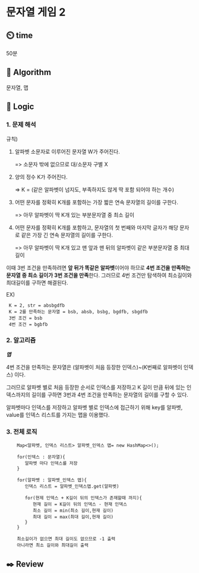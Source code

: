 # 문자열 게임 2

## :timer_clock: **time**

50분

## :pushpin: **Algorithm**

문자열, 맵

## :round_pushpin: **Logic**

### 1. 문제 해석
  규칙)
  1. 알파벳 소문자로 이루어진 문자열 W가 주어진다.
     
      => 소문자 밖에 없으므로 대/소문자 구별 X
  
  2. 양의 정수 K가 주어진다.
  
     => K = (같은 알파벳이 넘지도, 부족하지도 않게 딱 포함 되어야 하는 개수)
     
  3. 어떤 문자를 정확히 K개를 포함하는 가장 짧은 연속 문자열의 길이를 구한다.
  
     => 아무 알파벳이 딱 K개 있는 부분문자열 중 최소 길이
     
  4. 어떤 문자를 정확히 K개를 포함하고, 문자열의 첫 번째와 마지막 글자가 해당 문자로 같은 가장 긴 연속 문자열의 길이를 구한다.
  
     => 아무 알파벳이 딱 K개 있고 맨 앞과 맨 뒤의 알파벳이 같은 부분문자열 중 최대 길이

  이때 3번 조건을 만족하려면 **앞 뒤가 똑같은 알파벳**이어야 하므로 **4번 조건을 만족하는 문자열 중 최소 길이가 3번 조건을 만족**한다. 
  그러므로 4번 조건만 탐색하여 최소길이와 최대길이를 구하면 해결된다.
  
  EX) 
  ```
   K = 2, str = absbgdfb
   K = 2를 만족하는 문자열 = bsb, absb, bsbg, bgdfb, sbgdfb
   3번 조건 = bsb
   4번 조건 = bgbfb
  ```

### 2. 알고리즘
***맵***

4번 조건을 만족하는 문자열은 (알파벳이 처음 등장한 인덱스)~(K번째로 알파벳이 인덱스) 이다.

그러므로 알파벳 별로 처음 등장한 순서로 인덱스를 저장하고 K 길이 만큼 뒤에 있는 인덱스까지의 길이를 구하면 3번과 4번 조건을 만족하는 문자열의 길이를 구할 수 있다.

알파벳마다 인덱스를 저장하고 알파벳 별로 인덱스에 접근하기 위해 key를 알파벳, value를 인덱스 리스트를 가지는 맵을 이용했다.

### 3. 전체 로직
  ```
      Map<알파벳, 인덱스 리스트> 알파벳_인덱스 맵= new HashMap<>();

      for(인덱스 : 문자열){
         알파벳 마다 인덱스를 저장
      }      
      
      for(알파벳 : 알파벳_인덱스 맵){
         인덱스 리스트 = 알파벳_인덱스맵.get(알파벳)

         for(현제 인덱스 + K길이 뒤의 인덱스가 존재할때 까지){
            현재 길이 = K길이 뒤의 인덱스 - 현재 인덱스
            최소 길이 = min(최소 길이,현재 길이)
            최대 길이 = max(최대 길이,현재 길이)
         }
      }

      최소길이가 없으면 최대 길이도 없으므로 -1 출력
      아니라면 최소 길이와 최대길이 출력
  ```

## :black_nib: **Review**
